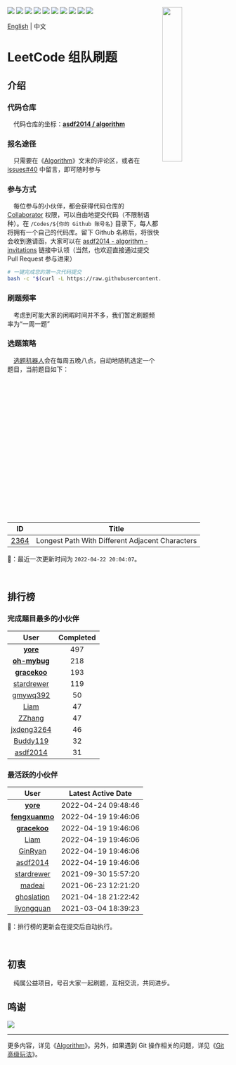 [<img align="right" width="30%" height="30%" src="https://user-images.githubusercontent.com/8108788/58363706-18c4d080-7edb-11e9-947a-cf7233c8e2cc.png">](https://yuzhouwan.com/)

[![](https://img.shields.io/github/contributors/asdf2014/algorithm)](https://yuzhouwan.com/posts/666/)
[![](https://img.shields.io/github/languages/count/asdf2014/algorithm)](https://yuzhouwan.com/posts/666/)
[![](https://img.shields.io/github/languages/top/asdf2014/algorithm)](https://yuzhouwan.com/posts/666/)
[![](https://img.shields.io/lgtm/grade/python/g/asdf2014/algorithm.svg?logo=lgtm&logoWidth=18)](https://lgtm.com/projects/g/asdf2014/algorithm/context:python)
[![](https://goreportcard.com/badge/github.com/asdf2014/algorithm)](https://goreportcard.com/report/github.com/asdf2014/algorithm)
[![](https://img.shields.io/github/license/asdf2014/algorithm)](https://yuzhouwan.com/posts/666/)
[![](https://img.shields.io/badge/-discussions-5EA8FC?logo=livechat)](https://github.com/asdf2014/algorithm/discussions)
[![](https://img.shields.io/badge/-gitter-55B698?logo=gitter)](https://gitter.im/yuzhouwan/community?utm_source=badge&utm_medium=badge&utm_campaign=pr-badge)
[![](https://img.shields.io/badge/QQ%20Group-5366753-blue.svg?style=social&logo=tencent-qq)](https://shang.qq.com/wpa/qunwpa?idkey=bfbcf1453371a0810fd6be235ace47147f6fb9d262fb768b497c861f50af0af4)
[![](https://img.shields.io/badge/Gitpod-Ready--to--Code-blue?logo=gitpod)](https://gitpod.io/#https://github.com/asdf2014/algorithm)

[English](https://github.com/asdf2014/algorithm/blob/master/README.md) | 中文

# LeetCode 组队刷题

## 介绍

### 代码仓库

　代码仓库的坐标：**[asdf2014 / algorithm](https://github.com/asdf2014/algorithm)**

### 报名途径

　只需要在《[Algorithm](https://yuzhouwan.com/posts/666/)》文末的评论区，或者在 [issues#40](https://github.com/asdf2014/gitment/issues/40) 中留言，即可随时参与

### 参与方式

　每位参与的小伙伴，都会获得代码仓库的 [Collaborator](https://help.github.com/en/github/setting-up-and-managing-your-github-user-account/permission-levels-for-a-user-account-repository) 权限，可以自由地提交代码（不限制语种）。在 `/Codes/${你的 Github 账号名}` 目录下，每人都将拥有一个自己的代码库。留下 Github 名称后，将很快会收到邀请函，大家可以在 [asdf2014 - algorithm - invitations](https://github.com/asdf2014/algorithm/invitations) 链接中认领（当然，也欢迎直接通过提交 Pull Request 参与进来）

```bash
# 一键完成您的第一次代码提交
bash -c "$(curl -L https://raw.githubusercontent.com/asdf2014/algorithm/master/first_commit.sh)"
```

### 刷题频率

　考虑到可能大家的闲暇时间并不多，我们暂定刷题频率为“一周一题”

### 选题策略

　[选题机器人](https://github.com/asdf2014/algorithm/blob/master/Picker/random_picker.py)会在每周五晚八点，自动地随机选定一个题目，当前题目如下：

| ID | Title |
| :-: | :--: |
| [2364](https://leetcode-cn.com/problems/longest-path-with-different-adjacent-characters) | Longest Path With Different Adjacent Characters |

🤖：最近一次更新时间为 `2022-04-22 20:04:07`。

<br/>

## 排行榜

### 完成题目最多的小伙伴

| User | Completed |
| :--: | :-------: |
| **[yore](https://github.com/asdf2014/algorithm/tree/master/Codes/yore)** | 497 |
| **[oh-mybug](https://github.com/asdf2014/algorithm/tree/master/Codes/oh-mybug)** | 218 |
| **[gracekoo](https://github.com/asdf2014/algorithm/tree/master/Codes/gracekoo)** | 193 |
| [stardrewer](https://github.com/asdf2014/algorithm/tree/master/Codes/stardrewer) | 119 |
| [gmywq392](https://github.com/asdf2014/algorithm/tree/master/Codes/gmywq392) | 50 |
| [Liam](https://github.com/asdf2014/algorithm/tree/master/Codes/Liam) | 47 |
| [ZZhang](https://github.com/asdf2014/algorithm/tree/master/Codes/ZZhang) | 47 |
| [jxdeng3264](https://github.com/asdf2014/algorithm/tree/master/Codes/jxdeng3264) | 46 |
| [Buddy119](https://github.com/asdf2014/algorithm/tree/master/Codes/Buddy119) | 32 |
| [asdf2014](https://github.com/asdf2014/algorithm/tree/master/Codes/asdf2014) | 31 |

### 最活跃的小伙伴

| User | Latest Active Date |
| :--: | :----------------: |
| **[yore](https://github.com/asdf2014/algorithm/tree/master/Codes/yore)** | 2022-04-24 09:48:46 |
| **[fengxuanmo](https://github.com/asdf2014/algorithm/tree/master/Codes/fengxuanmo)** | 2022-04-19 19:46:06 |
| **[gracekoo](https://github.com/asdf2014/algorithm/tree/master/Codes/gracekoo)** | 2022-04-19 19:46:06 |
| [Liam](https://github.com/asdf2014/algorithm/tree/master/Codes/Liam) | 2022-04-19 19:46:06 |
| [GinRyan](https://github.com/asdf2014/algorithm/tree/master/Codes/GinRyan) | 2022-04-19 19:46:06 |
| [asdf2014](https://github.com/asdf2014/algorithm/tree/master/Codes/asdf2014) | 2022-04-19 19:46:06 |
| [stardrewer](https://github.com/asdf2014/algorithm/tree/master/Codes/stardrewer) | 2021-09-30 15:57:20 |
| [madeai](https://github.com/asdf2014/algorithm/tree/master/Codes/madeai) | 2021-06-23 12:21:20 |
| [ghoslation](https://github.com/asdf2014/algorithm/tree/master/Codes/ghoslation) | 2021-04-18 21:22:42 |
| [liyongquan](https://github.com/asdf2014/algorithm/tree/master/Codes/liyongquan) | 2021-03-04 18:39:23 |

🤖：排行榜的更新会在提交后自动执行。

<br/>

## 初衷

　纯属公益项目，号召大家一起刷题，互相交流，共同进步。

## 鸣谢

[![](https://opencollective.com/algorithm/contributors.svg?width=666)](https://github.com/asdf2014/algorithm/graphs/contributors)

---

更多内容，详见《[Algorithm](https://yuzhouwan.com/posts/666/)》。另外，如果遇到 Git 操作相关的问题，详见《[Git 高级玩法](https://yuzhouwan.com/posts/30041/)》。
